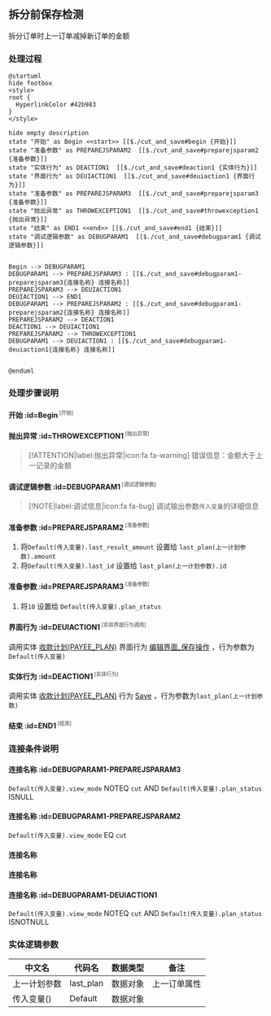 ## 拆分前保存检测 <!-- {docsify-ignore-all} -->

   拆分订单时上一订单减掉新订单的金额

### 处理过程

```plantuml
@startuml
hide footbox
<style>
root {
  HyperlinkColor #42b983
}
</style>

hide empty description
state "开始" as Begin <<start>> [[$./cut_and_save#begin {开始}]]
state "准备参数" as PREPAREJSPARAM2  [[$./cut_and_save#preparejsparam2 {准备参数}]]
state "实体行为" as DEACTION1  [[$./cut_and_save#deaction1 {实体行为}]]
state "界面行为" as DEUIACTION1  [[$./cut_and_save#deuiaction1 {界面行为}]]
state "准备参数" as PREPAREJSPARAM3  [[$./cut_and_save#preparejsparam3 {准备参数}]]
state "抛出异常" as THROWEXCEPTION1  [[$./cut_and_save#throwexception1 {抛出异常}]]
state "结束" as END1 <<end>> [[$./cut_and_save#end1 {结束}]]
state "调试逻辑参数" as DEBUGPARAM1  [[$./cut_and_save#debugparam1 {调试逻辑参数}]]


Begin --> DEBUGPARAM1
DEBUGPARAM1 --> PREPAREJSPARAM3 : [[$./cut_and_save#debugparam1-preparejsparam3{连接名称} 连接名称]]
PREPAREJSPARAM3 --> DEUIACTION1
DEUIACTION1 --> END1
DEBUGPARAM1 --> PREPAREJSPARAM2 : [[$./cut_and_save#debugparam1-preparejsparam2{连接名称} 连接名称]]
PREPAREJSPARAM2 --> DEACTION1
DEACTION1 --> DEUIACTION1
PREPAREJSPARAM2 --> THROWEXCEPTION1
DEBUGPARAM1 --> DEUIACTION1 : [[$./cut_and_save#debugparam1-deuiaction1{连接名称} 连接名称]]


@enduml
```


### 处理步骤说明

#### 开始 :id=Begin<sup class="footnote-symbol"> <font color=gray size=1>[开始]</font></sup>




#### 抛出异常 :id=THROWEXCEPTION1<sup class="footnote-symbol"> <font color=gray size=1>[抛出异常]</font></sup>



> [!ATTENTION|label:抛出异常|icon:fa fa-warning]
> 错误信息：金额大于上一记录的金额

#### 调试逻辑参数 :id=DEBUGPARAM1<sup class="footnote-symbol"> <font color=gray size=1>[调试逻辑参数]</font></sup>



> [!NOTE|label:调试信息|icon:fa fa-bug]
> 调试输出参数`传入变量`的详细信息

#### 准备参数 :id=PREPAREJSPARAM2<sup class="footnote-symbol"> <font color=gray size=1>[准备参数]</font></sup>



1. 将`Default(传入变量).last_result_amount` 设置给  `last_plan(上一计划参数).amount`
2. 将`Default(传入变量).last_id` 设置给  `last_plan(上一计划参数).id`

#### 准备参数 :id=PREPAREJSPARAM3<sup class="footnote-symbol"> <font color=gray size=1>[准备参数]</font></sup>



1. 将`10` 设置给  `Default(传入变量).plan_status`

#### 界面行为 :id=DEUIACTION1<sup class="footnote-symbol"> <font color=gray size=1>[实体界面行为调用]</font></sup>



调用实体 [收款计划(PAYEE_PLAN)](module/crm/payee_plan.md) 界面行为 [编辑界面_保存操作](module/crm/payee_plan#界面行为) ，行为参数为`Default(传入变量)`

#### 实体行为 :id=DEACTION1<sup class="footnote-symbol"> <font color=gray size=1>[实体行为]</font></sup>



调用实体 [收款计划(PAYEE_PLAN)](module/crm/payee_plan.md) 行为 [Save](module/crm/payee_plan#行为) ，行为参数为`last_plan(上一计划参数)`

#### 结束 :id=END1<sup class="footnote-symbol"> <font color=gray size=1>[结束]</font></sup>




### 连接条件说明
#### 连接名称 :id=DEBUGPARAM1-PREPAREJSPARAM3

```Default(传入变量).view_mode``` NOTEQ ```cut``` AND ```Default(传入变量).plan_status``` ISNULL
#### 连接名称 :id=DEBUGPARAM1-PREPAREJSPARAM2

```Default(传入变量).view_mode``` EQ ```cut```
#### 连接名称 


#### 连接名称 


#### 连接名称 :id=DEBUGPARAM1-DEUIACTION1

```Default(传入变量).view_mode``` NOTEQ ```cut``` AND ```Default(传入变量).plan_status``` ISNOTNULL


### 实体逻辑参数

|    中文名   |    代码名    |  数据类型      |备注 |
| --------| --------| --------  | --------   |
|上一计划参数|last_plan|数据对象|上一订单属性|
|传入变量(<i class="fa fa-check"/></i>)|Default|数据对象||
